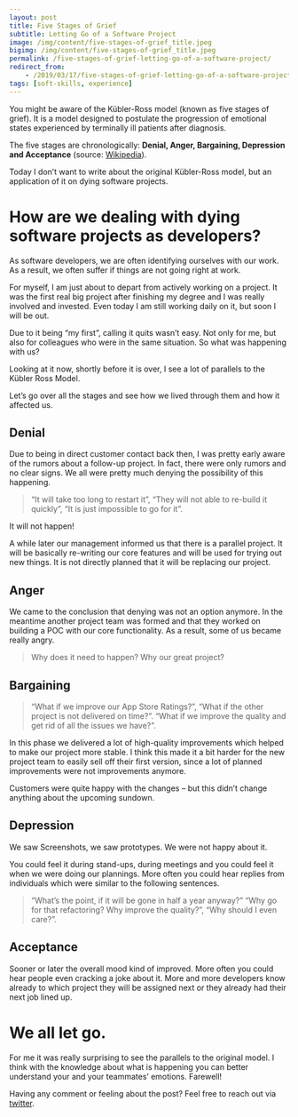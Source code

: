 ```yaml
---
layout: post
title: Five Stages of Grief
subtitle: Letting Go of a Software Project
image: /img/content/five-stages-of-grief_title.jpeg
bigimg: /img/content/five-stages-of-grief_title.jpeg
permalink: /five-stages-of-grief-letting-go-of-a-software-project/
redirect_from: 
    - /2019/03/17/five-stages-of-grief-letting-go-of-a-software-project/
tags: [soft-skills, experience]
---
```

You might be aware of the Kübler-Ross model (known as five stages of grief).
It is a model designed to postulate the progression of emotional states experienced by terminally ill patients after diagnosis.

The five stages are chronologically: **Denial, Anger, Bargaining, Depression and Acceptance** (source: [Wikipedia](https://en.wikipedia.org/wiki/K%C3%BCbler-Ross_model)).

Today I don’t want to write about the original Kübler-Ross model, but an application of it on dying software projects.

# How are we dealing with dying software projects as developers?
As software developers, we are often identifying ourselves with our work. As a result, we often suffer if things are not going right at work.

For myself, I am just about to depart from actively working on a project. It was the first real big project after finishing my degree and I was really involved and invested.
Even today I am still working daily on it, but soon I will be out.

Due to it being “my first”, calling it quits wasn’t easy. Not only for me, but also for colleagues who were in the same situation. So what was happening with us?

Looking at it now, shortly before it is over, I see a lot of parallels to the Kübler Ross Model.

Let’s go over all the stages and see how we lived through them and how it affected us.

## Denial
Due to being in direct customer contact back then, I was pretty early aware of the rumors about a follow-up project.
In fact, there were only rumors and no clear signs. We all were pretty much denying the possibility of this happening.

> “It will take too long to restart it”, “They will not able to re-build it quickly”, “It is just impossible to go for it”.

It will not happen!

A while later our management informed us that there is a parallel project. It will be basically re-writing our core features and will be used for trying out new things. It is not directly planned that it will be replacing our project.

## Anger
We came to the conclusion that denying was not an option anymore. In the meantime another project team was formed and that they worked on building a POC with our core functionality. As a result, some of us became really angry.

> Why does it need to happen? Why our great project?

## Bargaining
> “What if we improve our App Store Ratings?”, “What if the other project is not delivered on time?”. “What if we improve the quality and get rid of all the issues we have?”.

In this phase we delivered a lot of high-quality improvements which helped to make our project more stable. I think this made it a bit harder for the new project team to easily sell off their first version, since a lot of planned improvements were not improvements anymore.

Customers were quite happy with the changes – but this didn’t change anything about the upcoming sundown.

## Depression
We saw Screenshots, we saw prototypes. We were not happy about it.

You could feel it during stand-ups, during meetings and you could feel it when we were doing our plannings.
More often you could hear replies from individuals which were similar to the following sentences.

> “What’s the point, if it will be gone in half a year anyway?” “Why go for that refactoring? Why improve the quality?”, “Why should I even care?”.

## Acceptance
Sooner or later the overall mood kind of improved. More often you could hear people even cracking a joke about it.
More and more developers know already to which project they will be assigned next or they already had their next job lined up.

# We all let go.
For me it was really surprising to see the parallels to the original model. I think with the knowledge about what is happening you can better understand your and your teammates’ emotions. Farewell!

Having any comment or feeling about the post? Feel free to reach out via [twitter](https://twitter.com/eiselems).